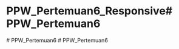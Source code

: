 # PPW_Pertemuan6_Responsive#   P P W _ P e r t e m u a n 6  
 #   P P W _ P e r t e m u a n 6  
 # PPW_Pertemuan6
